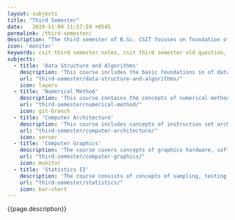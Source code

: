 ```yaml
---
layout: subjects
title: "Third Semester"
date:   2019-11-09 11:57:59 +0545
permalink: /third-semester/
description: "The third semester of B.Sc. CSIT focuses on foundation of data structures, mathematical modeling, architecture of computers, concepts of graphics and statistical measures including hypothesis and various tests."
icon: 'monitor'
keywords: csit third semester notes, csit third semester old question, csit third semester syllabus, csit third semester microsyllabus, csit third semester old question solutions
subjects:
  - title: 'Data Structure and Algorithms'
    description: 'This course includes the basic foundations in of data structures and algorithms. This course covers concepts of various data structures like stack, queue, list, tree and graph. Additionally, the course includes idea of sorting and searching.'
    url: "third-semester/data-structure-and-algorithms/"
    icon: layers
  - title: 'Numerical Method'
    description: 'This course contains the concepts of numerical method techniques for solving linear and nonlinear equations, interpolation and regression, differentiation and integration, and partial differential equations. The main objective of the course is to provide the knowledge of numerical method techniques for mathematical modeling.'
    url: "third-semester/numerical-method/"
    icon: git-branch
  - title: 'Computer Architecture'
    description: 'This course includes concepts of instruction set architecture, organization or micro-architecture, and system architecture. The instruction set architecture includes programmer’s abstraction of computer. The micro-architecture consist internal representation of computers at register and functional unit level.'
    url: "third-semester/computer-architecture/"
    icon: server
  - title: 'Computer Graphics'
    description: 'The course covers concepts of graphics hardware, software, and applications, data structures for representing 2D and 3D geometric objects, drawing algorithms for graphical objects, techniques for representing and manipulating geometric objects, illumination and lighting models, and concept of virtual reality.'
    url: "third-semester/computer-graphics/"
    icon: monitor
  - title: 'Statistics II'
    description: 'The course consists of concepts of sampling, testing hypothesis, parametric and non parametric tests, correlation and regression, experimental designs and stochastic processes.'
    url: "third-semester/statistics/"
    icon: bar-chart
---
```

{{page.description}}